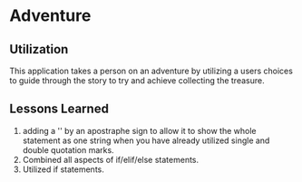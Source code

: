 # **Adventure**
## Utilization
This application takes a person on an adventure by utilizing a users choices to guide through the story to try and achieve collecting the treasure.

## Lessons Learned
1. adding a '\' by an apostraphe sign to allow it to show the whole statement as one string when you have already utilized single and double quotation marks.
2. Combined all aspects of if/elif/else statements.
3. Utilized if statements.